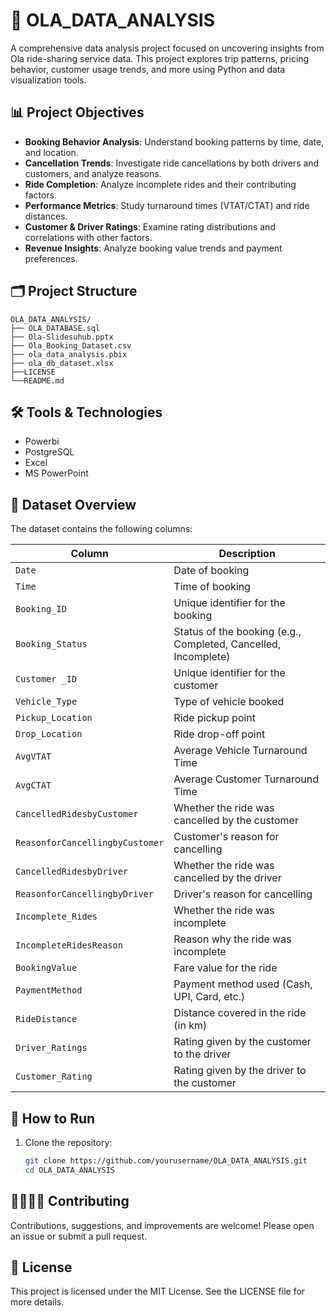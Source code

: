 # 🚖 OLA_DATA_ANALYSIS

A comprehensive data analysis project focused on uncovering insights from Ola ride-sharing service data. This project explores trip patterns, pricing behavior, customer usage trends, and more using Python and data visualization tools.

## 📊 Project Objectives

- **Booking Behavior Analysis**: Understand booking patterns by time, date, and location.
- **Cancellation Trends**: Investigate ride cancellations by both drivers and customers, and analyze reasons.
- **Ride Completion**: Analyze incomplete rides and their contributing factors.
- **Performance Metrics**: Study turnaround times (VTAT/CTAT) and ride distances.
- **Customer & Driver Ratings**: Examine rating distributions and correlations with other factors.
- **Revenue Insights**: Analyze booking value trends and payment preferences.

## 🗂️ Project Structure

    OLA_DATA_ANALYSIS/
    ├── OLA_DATABASE.sql
    ├── Ola-Slidesuhub.pptx
    ├── Ola_Booking_Dataset.csv
    ├── ola_data_analysis.pbix
    ├── ola_db_dataset.xlsx
    ├──LICENSE
    └──README.md 


## 🛠️ Tools & Technologies

- Powerbi
- PostgreSQL
- Excel
- MS PowerPoint

## 📁 Dataset Overview

The dataset contains the following columns:

| Column | Description                                                               |
|--------|---------------------------------------------------------------------------|
| `Date` | Date of booking                                                           |
| `Time` | Time of booking                                                           |
| `Booking_ID` | Unique identifier for the booking                                   |
| `Booking_Status` | Status of the booking (e.g., Completed, Cancelled, Incomplete)  |
| `Customer _ID` | Unique identifier for the customer                                |
| `Vehicle_Type` | Type of vehicle booked                                            |
| `Pickup_Location` | Ride pickup point                                              |
| `Drop_Location` | Ride drop-off point                                              |
| `AvgVTAT` | Average Vehicle Turnaround Time                                        |
| `AvgCTAT` | Average Customer Turnaround Time                                       |
| `CancelledRidesbyCustomer` | Whether the ride was cancelled by the customer        |
| `ReasonforCancellingbyCustomer` | Customer's reason for cancelling                 |
| `CancelledRidesbyDriver` | Whether the ride was cancelled by the driver            |
| `ReasonforCancellingbyDriver` | Driver's reason for cancelling                     |
| `Incomplete_Rides` | Whether the ride was incomplete                               |
| `IncompleteRidesReason` | Reason why the ride was incomplete                       |
| `BookingValue` | Fare value for the ride                                           |
| `PaymentMethod` | Payment method used (Cash, UPI, Card, etc.)                      |
| `RideDistance` | Distance covered in the ride (in km)                              |
| `Driver_Ratings` | Rating given by the customer to the driver                      |
| `Customer_Rating` | Rating given by the driver to the customer                     |

## 🚀 How to Run

1. Clone the repository:

   ```bash
   git clone https://github.com/yourusername/OLA_DATA_ANALYSIS.git
   cd OLA_DATA_ANALYSIS
   
## 🫱🏻‍🫲🏻 Contributing
Contributions, suggestions, and improvements are welcome! Please open an issue or submit a pull request.

## 📄 License
This project is licensed under the MIT License. See the LICENSE file for more details.
